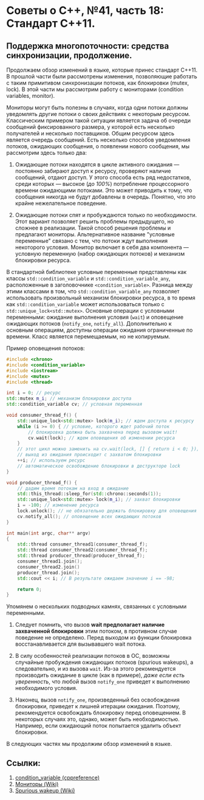 # Советы о С++, №41, часть 18: Стандарт С++11.
## Поддержка многопоточности: средства синхронизации, продолжение.

Продолжаем обзор изменений в языке, которые принес стандарт С++11. В прошлой части были рассмотрены изменения, 
позволяющие работать с таким примитивом синхронизации потоков, как блокировки (mutex, lock). 
В этой части мы рассмотрим работу с мониторами (condition variables, monitor).

Мониторы могут быть полезны в случаях, когда одни потоки должны уведомлять другие потоки о своих действиях с некоторым ресурсом. 
Классическим примером такой ситуации является задача об очереди сообщений фиксированного размера, 
у которой есть несколько получателей и несколько поставщиков. Общим ресурсом здесь является очередь сообщений. 
Есть несколько способов уведомления потоков, ожидающих сообщения, о появлении нового сообщения, мы рассмотрим здесь только два: 
1. Ожидающие потоки находятся в цикле активного ожидания — постоянно забирают доступ к ресурсу, 
    проверяют наличие сообщений, отдают доступ. У этого способа есть ряд недостатков, 
    среди которых — высокое (*до 100%*) потребление процессорного времени ожидающими потоками. 
    Это может приводить к тому, что сообщения никогда не будут добавлены в очередь. 
    Понятно, что это крайне нежелательное поведение. 

2. Ожидающие потоки спят и пробуждаются только по необходимости. 
    Этот вариант позволяет решить проблемы предыдущего, но сложнее в реализации. 
    Такой способ решения проблемы и предлагают мониторы. Альтернативное название "условные переменные" связано с тем, 
    что потоки ждут выполнения некоторого условия. 
    Монитор включает в себя два компонента — условную переменную (набор ожидающих потоков) и механизм блокировки ресурса.

В стандартной библиотеке условные переменные представлены как классы `std::condition_variable` и `std::condition_variable_any`, 
расположенные в заголовочнике `<condition_variable>`. Разница между этими классами в том, что `std::condition_variable_any` 
позволяет использовать произвольный механизм блокировки ресурса, 
в то время как `std::condition_variable` может использоваться только с `std::unique_lock<std::mutex>`. 
Основные операции с условными переменными: ожидание выполнения условия (`wait`) и оповещение ожидающих потоков (`notify_one`, `notify_all`). 
Дополнительно к основным операциям, доступны операции ожидания ограниченные по времени. Класс является перемещаемым, но не копируемым.

Пример оповещения потоков:
``` C++
#include <chrono>
#include <condition_variable>
#include <iostream>
#include <mutex>
#include <thread>

int i = 0; // ресурс
std::mutex m_i; // механизм блокировки доступа
std::condition_variable cv; // условная переменная

void consumer_thread_f() {
    std::unique_lock<std::mutex> lock(m_i); // ждем доступа к ресурсу
    while (i >= 0) { // условие, которого ждет рабочий поток
        // блокировка должна быть захвачена перед вызовом wait!
        cv.wait(lock); // ждем оповещения об изменении ресурса
    }
    // этот цикл можно заменить на cv.wait(lock, [] { return i < 0; });
    // выход из ожидания происходит с захватом блокировки
    ++i; // используем ресурс
    // автоматическое освобождение блокировки в деструкторе lock
}

void producer_thread_f() {
    // дадим время потокам на вход в ожидание
    std::this_thread::sleep_for(std::chrono::seconds(1));   
    std::unique_lock<std::mutex> lock(m_i); // захват блокировки
    i = -100; // изменение ресурса
    lock.unlock(); // не обязательно держать блокировку для оповещения
    cv.notify_all(); // оповещение всех ожидающих потоков
}

int main(int argc, char** argv)
{
    std::thread consumer_thread1(consumer_thread_f);
    std::thread consumer_thread2(consumer_thread_f);
    std::thread producer_thread(producer_thread_f);
    consumer_thread1.join();
    consumer_thread2.join()
    producer_thread.join();
    std::cout << i; // В результате ожидаем значение i == -98;

    return 0;
}
```

Упомянем о нескольких подводных камнях, связанных с условными переменными. 
1. Следует помнить, что вызов **wait предполагает наличие захваченной блокировки** этим потоком, в противном случае поведение не определено. 
    Перед выходом из функции блокировка восстанавливается для вызывавшего wait потока.

1. В силу особенностей реализации потоков в ОС, возможны случайные пробуждения ожидающих потоков (spurious wakeups), 
    а следовательно, и из вызова `wait`. Из-за этого рекомендуется производить ожидание в цикле (как в примере), 
    *даже если есть уверенность*, что любой вызов `notify_one` приведет к выполнению необходимого условия. 

1. Наконец, вызов `notify_one`, произведенный без освобождения блокировки, приведет к лишней итерации ожидания. 
    Поэтому, рекомендуется освобождать блокировку перед оповещением. 
    В некоторых случаях это, однако, может быть необходимостью. Например, если ожидающий поток попытается удалить объект блокировки.


В следующих частях мы продолжим обзор изменений в языке.

## Ссылки:
1. [condition_variable (cppreference)](http://en.cppreference.com/w/cpp/thread/condition_variable)
1. [Мониторы (Wiki)](https://en.wikipedia.org/wiki/Monitor_(synchronization))
1. [Spurious wakeup (Wiki)](https://en.wikipedia.org/wiki/Spurious_wakeup)
